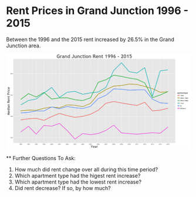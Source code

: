 Rent Prices in Grand Junction 1996 - 2015
================

Between the 1996 and the 2015 rent increased by 26.5% in the Grand Junction area.

![](../images/grandjunction.png)

\*\* Further Questions To Ask:

1.  How much did rent change over all during this time period?
2.  Which apartment type had the higest rent increase?
3.  Which apartment type had the lowest rent increase?
4.  Did rent decrease? If so, by how much?
